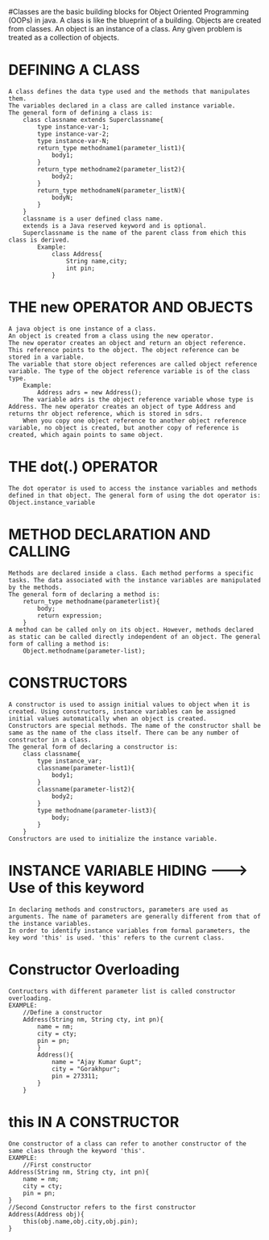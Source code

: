 #Classes are the basic building blocks for Object Oriented Programming (OOPs) in java. A class is like the blueprint of a building. Objects are created from classes. An object is an instance of a class. Any given problem is treated as a collection of objects.
# DEFINING A CLASS
    A class defines the data type used and the methods that manipulates them.
    The variables declared in a class are called instance variable.
    The general form of defining a class is:
        class classname extends Superclassname{
            type instance-var-1;
            type instance-var-2;
            type instance-var-N;
            return_type methodname1(parameter_list1){
                body1;
            }
            return_type methodname2(parameter_list2){
                body2;
            }
            return_type methodnameN(parameter_listN){
                bodyN;
            }
        }
        classname is a user defined class name.
        extends is a Java reserved keyword and is optional.
        Superclassname is the name of the parent class from ehich this class is derived.
            Example:
                class Address{
                    String name,city;
                    int pin;
                }
                
# THE new OPERATOR AND OBJECTS
    A java object is one instance of a class.
    An object is created from a class using the new operator.
    The new operator creates an object and return an object reference.
    This reference points to the object. The object reference can be stored in a variable.
    The variable that store object references are called object reference variable. The type of the object reference variable is of the class type.
        Example:
            Address adrs = new Address();
        The variable adrs is the object reference variable whose type is Address. The new operator creates an object of type Address and returns thr object reference, which is stored in sdrs.
        When you copy one object reference to another object reference variable, no object is created, but another copy of reference is created, which again points to same object.
        
# THE dot(.) OPERATOR
    The dot operator is used to access the instance variables and methods defined in that object. The general form of using the dot operator is:
    Object.instance_variable
    
# METHOD DECLARATION AND CALLING
    Methods are declared inside a class. Each method performs a specific tasks. The data associated with the instance variables are manipulated by the methods.
    The general form of declaring a method is:
        return_type methodname(parameterlist){
            body;
            return expression;
        }
    A method can be called only on its object. However, methods declared as static can be called directly independent of an object. The general form of calling a method is:
        Object.methodname(parameter-list);
        
# CONSTRUCTORS
    A constructor is used to assign initial values to object when it is created. Using constructors, instance variables can be assigned initial values automatically when an object is created.
    Constructors are special methods. The name of the constructor shall be same as the name of the class itself. There can be any number of constructor in a class.
    The general form of declaring a constructor is:
        class classname{
            type instance_var;
            classname(parameter-list1){
                body1;
            }
            classname(parameter-list2){
                body2;
            }
            type methodname(parameter-list3){
                body;
            }
        }
    Constructors are used to initialize the instance variable.
        
# INSTANCE VARIABLE HIDING ---> Use of this keyword
    In declaring methods and constructors, parameters are used as arguments. The name of parameters are generally different from that of the instance variables.
    In order to identify instance variables from formal parameters, the key word 'this' is used. 'this' refers to the current class.
    
# Constructor Overloading
    Contructors with different parameter list is called constructor overloading.
    EXAMPLE:
        //Define a constructor
	    Address(String nm, String cty, int pn){
		    name = nm;
		    city = cty;
		    pin = pn;
	        }
            Address(){
		        name = "Ajay Kumar Gupt";
		        city = "Gorakhpur";
		        pin = 273311;
	        }
        }
        
# this IN A CONSTRUCTOR
    One constructor of a class can refer to another constructor of the same class through the keyword 'this'. 
    EXAMPLE:
        //First constructor
	Address(String nm, String cty, int pn){
		name = nm;
		city = cty;
		pin = pn;
	}
	//Second Constructor refers to the first constructor
	Address(Address obj){
		this(obj.name,obj.city,obj.pin);
	}

